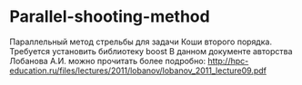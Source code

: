 # Parallel-shooting-method
Параллельный метод стрельбы для задачи Коши второго порядка.
Требуется установить библиотеку boost
В данном документе авторства Лобанова А.И. можно прочитать более подробно:
http://hpc-education.ru/files/lectures/2011/lobanov/lobanov_2011_lecture09.pdf
